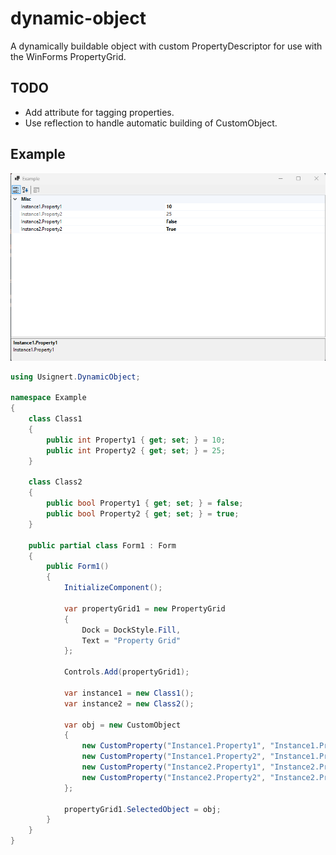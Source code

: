 # dynamic-object
A dynamically buildable object with custom PropertyDescriptor for use with the WinForms PropertyGrid.

## TODO
- Add attribute for tagging properties.
- Use reflection to handle automatic building of CustomObject.

## Example

![Example](pics/example.png)

```C#
using Usignert.DynamicObject;

namespace Example
{
    class Class1
    {
        public int Property1 { get; set; } = 10;
        public int Property2 { get; set; } = 25;
    }

    class Class2
    {
        public bool Property1 { get; set; } = false;
        public bool Property2 { get; set; } = true;
    }

    public partial class Form1 : Form
    {
        public Form1()
        {
            InitializeComponent();

            var propertyGrid1 = new PropertyGrid
            {
                Dock = DockStyle.Fill,
                Text = "Property Grid"
            };

            Controls.Add(propertyGrid1);

            var instance1 = new Class1();
            var instance2 = new Class2();

            var obj = new CustomObject
            {
                new CustomProperty("Instance1.Property1", "Instance1.Property1", instance1.Property1),
                new CustomProperty("Instance1.Property2", "Instance1.Property2", instance1.Property2),
                new CustomProperty("Instance2.Property1", "Instance2.Property1", instance2.Property1),
                new CustomProperty("Instance2.Property2", "Instance2.Property2", instance2.Property2)
            };

            propertyGrid1.SelectedObject = obj;
        }
    }
}
```